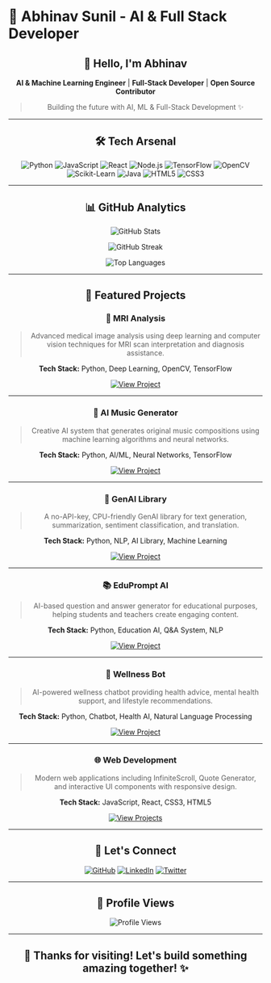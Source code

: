 # 🚀 Abhinav Sunil - AI & Full Stack Developer

<div align="center">

## 👋 Hello, I'm Abhinav

**AI & Machine Learning Engineer** | **Full-Stack Developer** | **Open Source Contributor**

> Building the future with AI, ML & Full-Stack Development ✨

---

## 🛠️ Tech Arsenal

![Python](https://img.shields.io/badge/Python-3776AB?style=for-the-badge&logo=python&logoColor=white)
![JavaScript](https://img.shields.io/badge/JavaScript-F7DF1E?style=for-the-badge&logo=javascript&logoColor=black)
![React](https://img.shields.io/badge/React-20232A?style=for-the-badge&logo=react&logoColor=61DAFB)
![Node.js](https://img.shields.io/badge/Node.js-43853D?style=for-the-badge&logo=node.js&logoColor=white)
![TensorFlow](https://img.shields.io/badge/TensorFlow-FF6F00?style=for-the-badge&logo=tensorflow&logoColor=white)
![OpenCV](https://img.shields.io/badge/OpenCV-27338e?style=for-the-badge&logo=opencv&logoColor=white)
![Scikit-Learn](https://img.shields.io/badge/Scikit--Learn-F7931E?style=for-the-badge&logo=scikit-learn&logoColor=white)
![Java](https://img.shields.io/badge/Java-ED8B00?style=for-the-badge&logo=openjdk&logoColor=white)
![HTML5](https://img.shields.io/badge/HTML5-E34F26?style=for-the-badge&logo=html5&logoColor=white)
![CSS3](https://img.shields.io/badge/CSS3-1572B6?style=for-the-badge&logo=css3&logoColor=white)

---

## 📊 GitHub Analytics

![GitHub Stats](https://github-readme-stats.vercel.app/api?username=iamAbhinav01&show_icons=true&theme=tokyonight&hide_border=true&bg_color=0d1117&title_color=58a6ff&text_color=8b949e&icon_color=58a6ff)

![GitHub Streak](https://github-readme-streak-stats.herokuapp.com/?user=iamAbhinav01&theme=tokyonight&hide_border=true&background=0d1117&stroke=58a6ff&ring=58a6ff&fire=ff6b6b&currStreakNum=8b949e&sideNums=8b949e&currStreakLabel=58a6ff&sideLabels=8b949e&dates=8b949e)

![Top Languages](https://github-readme-stats.vercel.app/api/top-langs/?username=iamAbhinav01&layout=compact&theme=tokyonight&hide_border=true&bg_color=0d1117&title_color=58a6ff&text_color=8b949e)

---

## 🌟 Featured Projects

### 🧠 MRI Analysis
> Advanced medical image analysis using deep learning and computer vision techniques for MRI scan interpretation and diagnosis assistance.

**Tech Stack:** Python, Deep Learning, OpenCV, TensorFlow

[![View Project](https://img.shields.io/badge/View_Project-667eea?style=for-the-badge&logo=github&logoColor=white)](https://github.com/IamAbhinav01/MRI_ANALYSIS)

---

### 🎵 AI Music Generator
> Creative AI system that generates original music compositions using machine learning algorithms and neural networks.

**Tech Stack:** Python, AI/ML, Neural Networks, TensorFlow

[![View Project](https://img.shields.io/badge/View_Project-f093fb?style=for-the-badge&logo=github&logoColor=white)](https://github.com/IamAbhinav01/AI-MUSIC-GENERATOR)

---

### 🤖 GenAI Library
> A no-API-key, CPU-friendly GenAI library for text generation, summarization, sentiment classification, and translation.

**Tech Stack:** Python, NLP, AI Library, Machine Learning

[![View Project](https://img.shields.io/badge/View_Project-4facfe?style=for-the-badge&logo=github&logoColor=white)](https://github.com/IamAbhinav01/GenAI)

---

### 📚 EduPrompt AI
> AI-based question and answer generator for educational purposes, helping students and teachers create engaging content.

**Tech Stack:** Python, Education AI, Q&A System, NLP

[![View Project](https://img.shields.io/badge/View_Project-fa709a?style=for-the-badge&logo=github&logoColor=white)](https://github.com/IamAbhinav01/EduPrompt-AI)

---

### 🏥 Wellness Bot
> AI-powered wellness chatbot providing health advice, mental health support, and lifestyle recommendations.

**Tech Stack:** Python, Chatbot, Health AI, Natural Language Processing

[![View Project](https://img.shields.io/badge/View_Project-a8edea?style=for-the-badge&logo=github&logoColor=white)](https://github.com/IamAbhinav01/WellnessBot)

---

### 🌐 Web Development
> Modern web applications including InfiniteScroll, Quote Generator, and interactive UI components with responsive design.

**Tech Stack:** JavaScript, React, CSS3, HTML5

[![View Projects](https://img.shields.io/badge/View_Projects-ffecd2?style=for-the-badge&logo=github&logoColor=black)](https://github.com/IamAbhinav01/InfiniteScroll)

---

## 🤝 Let's Connect

[![GitHub](https://img.shields.io/badge/GitHub-100000?style=for-the-badge&logo=github&logoColor=white)](https://github.com/iamAbhinav01)
[![LinkedIn](https://img.shields.io/badge/LinkedIn-0077B5?style=for-the-badge&logo=linkedin&logoColor=white)](https://www.linkedin.com/in/abhinav-sunil-870184279/)
[![Twitter](https://img.shields.io/badge/Twitter-1DA1F2?style=for-the-badge&logo=twitter&logoColor=white)](https://twitter.com/iamAbhinav01)

---

## 👀 Profile Views

![Profile Views](https://komarev.com/ghpvc/?username=iamAbhinav01&style=flat-square&color=blue)

---

## 🚀 Thanks for visiting! Let's build something amazing together! ✨

</div>
